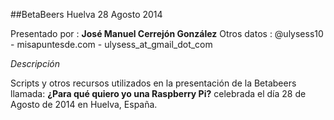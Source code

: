 ##BetaBeers Huelva 28 Agosto 2014

Presentado por : **José Manuel Cerrejón González**
Otros datos    : @ulysess10 - misapuntesde.com - ulysess_at_gmail_dot_com

*Descripción*

Scripts y otros recursos utilizados en la presentación de la Betabeers llamada: **¿Para qué quiero yo una Raspberry Pi?** celebrada el día 28 de Agosto de 2014 en Huelva, España.
